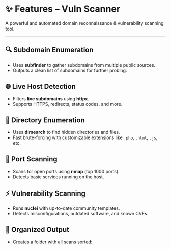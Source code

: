 # ✨ Features – Vuln Scanner

A powerful and automated domain reconnaissance & vulnerability scanning tool.

---

## 🔍 Subdomain Enumeration
- Uses **subfinder** to gather subdomains from multiple public sources.
- Outputs a clean list of subdomains for further probing.

## 🌐 Live Host Detection
- Filters **live subdomains** using **httpx**.
- Supports HTTPS, redirects, status codes, and more.

## 📂 Directory Enumeration
- Uses **dirsearch** to find hidden directories and files.
- Fast brute-forcing with customizable extensions like `.php`, `.html`, `.js`, etc.

## 📡 Port Scanning
- Scans for open ports using **nmap** (top 1000 ports).
- Detects basic services running on the host.

## ⚡ Vulnerability Scanning
- Runs **nuclei** with up-to-date community templates.
- Detects misconfigurations, outdated software, and known CVEs.

## 📁 Organized Output
- Creates a folder with all scans sorted:
